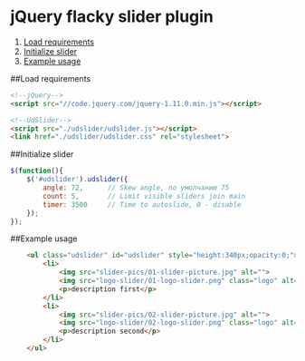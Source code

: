 jQuery flacky slider plugin
===============
1. [Load requirements](#load-requirements)
2. [Initialize slider](#initialize-slider)
3. [Example usage](#example-usage)

##Load requirements
```html
<!--jQuery-->
<script src="//code.jquery.com/jquery-1.11.0.min.js"></script>

<!--UdSlider-->
<script src="./udslider/udslider.js"></script>
<link href="./udslider/udslider.css" rel="stylesheet">
```
##Initialize slider
```js
$(function(){
	$('#udslider').udslider({
		angle: 72, 		// Skew angle, по умолчанию 75
		count: 5, 		// Limit visible sliders join main
		timer: 3500 	// Time to autoslide, 0 - disable
	});
});
```

##Example usage
```html
	<ul class="udslider" id="udslider" style="height:340px;opacity:0;">
		<li>
			<img src="slider-pics/01-slider-picture.jpg" alt="">
			<img src="logo-slider/01-logo-slider.png" class="logo" alt="">
			<p>description first</p>
		</li>
		<li>
			<img src="slider-pics/02-slider-picture.jpg" alt="">
			<img src="logo-slider/02-logo-slider.png" class="logo" alt="">
			<p>description second</p>
		</li>
	</ul>
```